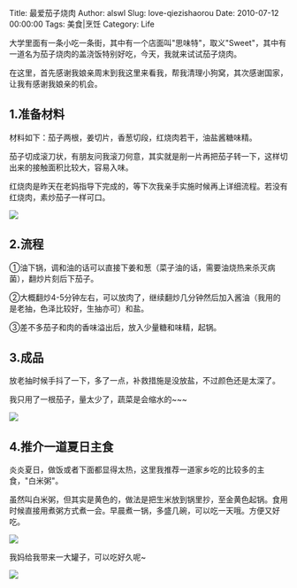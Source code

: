 Title: 最爱茄子烧肉
Author: alswl
Slug: love-qiezishaorou
Date: 2010-07-12 00:00:00
Tags: 美食|烹饪
Category: Life

大学里面有一条小吃一条街，其中有一个店面叫"思味特"，取义"Sweet"，其中有一道名为茄子烧肉的盖浇饭特别好吃，今天，我就来试试茄子烧肉。

在这里，首先感谢我娘亲周末到我这里来看我，帮我清理小狗窝，其次感谢国家，让我有感谢我娘亲的机会。

## 1.准备材料

材料如下：茄子两根，姜切片，香葱切段，红烧肉若干，油盐酱糖味精。

茄子切成滚刀状，有朋友问我滚刀何意，其实就是削一片再把茄子转一下，这样切出来的接触面积比较大，容易入味。

红烧肉是昨天在老妈指导下完成的，等下次我亲手实施时候再上详细流程。若没有红烧肉，素炒茄子一样可口。

![](http://upload-log4d.qiniudn.com/2010/07/qiezirou1.jpg)

## 2.流程

①油下锅，调和油的话可以直接下姜和葱（菜子油的话，需要油烧热来杀灭病菌），翻炒片刻后下茄子。

②大概翻炒4-5分钟左右，可以放肉了，继续翻炒几分钟然后加入酱油（我用的是老抽，色泽比较好，生抽亦可）和盐。

③差不多茄子和肉的香味溢出后，放入少量糖和味精，起锅。

## 3.成品

放老抽时候手抖了一下，多了一点，补救措施是没放盐，不过颜色还是太深了。

我只用了一根茄子，量太少了，蔬菜是会缩水的~~~

![](http://upload-log4d.qiniudn.com/2010/07/qiezirou2.jpg)

## 4.推介一道夏日主食

炎炎夏日，做饭或者下面都显得太热，这里我推荐一道家乡吃的比较多的主食，"白米粥"。

虽然叫白米粥，但其实是黄色的，做法是把生米放到锅里抄，至金黄色起锅。食用时候直接用煮粥方式煮一会。早晨煮一锅，多盛几碗，可以吃一天哦。方便又好吃。

![](http://upload-log4d.qiniudn.com/2010/07/mi1.jpg)

我妈给我带来一大罐子，可以吃好久呢~

![](http://upload-log4d.qiniudn.com/2010/07/mi2.jpg)

